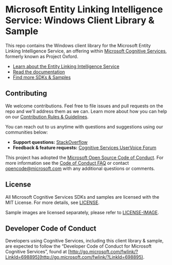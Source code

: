 # Microsoft Entity Linking Intelligence Service: Windows Client Library & Sample
This repo contains the Windows client library for the Microsoft Entity Linking Intelligence Service, an offering within [Microsoft Cognitive Services](https://www.microsoft.com/cognitive-services), formerly known as Project Oxford.
* [Learn about the Entity Linking Intelligence Service](https://www.microsoft.com/cognitive-services/en-us/entity-linking-intelligence-service)
* [Read the documentation](https://www.microsoft.com/cognitive-services/en-us/entitylinking-api/documentation/overview)
* [Find more SDKs & Samples](https://www.microsoft.com/cognitive-services/en-us/SDK-Sample?api=entity%20linking)


## Contributing
We welcome contributions. Feel free to file issues and pull requests on the repo and we'll address them as we can. Learn more about how you can help on our [Contribution Rules & Guidelines](</CONTRIBUTING.md>). 

You can reach out to us anytime with questions and suggestions using our communities below:
 - **Support questions:** [StackOverflow](<https://stackoverflow.com/questions/tagged/microsoft-cognitive>)
 - **Feedback & feature requests:** [Cognitive Services UserVoice Forum](<https://cognitive.uservoice.com>)

This project has adopted the [Microsoft Open Source Code of Conduct](https://opensource.microsoft.com/codeofconduct/). For more information see the [Code of Conduct FAQ](https://opensource.microsoft.com/codeofconduct/faq/) or contact [opencode@microsoft.com](mailto:opencode@microsoft.com) with any additional questions or comments.


## License
All Microsoft Cognitive Services SDKs and samples are licensed with the MIT License. For more details, see
[LICENSE](</LICENSE.md>).

Sample images are licensed separately, please refer to [LICENSE-IMAGE](</LICENSE-IMAGE.md>).

## Developer Code of Conduct
Developers using Cognitive Services, including this client library & sample, are expected to follow the “Developer Code of Conduct for Microsoft Cognitive Services”, found at [http://go.microsoft.com/fwlink/?LinkId=698895](http://go.microsoft.com/fwlink/?LinkId=698895).
